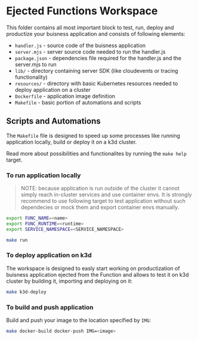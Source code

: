 # Ejected Functions Workspace

This folder contains all most important block to test, run, deploy and productize your buisness application and consists of following elements:

* `handler.js` - source code of the buisness application
* `server.mjs` - server source code needed to run the handler.js
* `package.json` - dependencies file required for the handler.js and the server.mjs to run
* `lib/` - directory containing server SDK (like cloudevents or tracing functionality)
* `resources/` - directory with basic Kubernetes resources needed to deploy application on a cluster
* `Dockerfile` - application image definition
* `Makefile` - basic portion of automations and scripts

## Scripts and Automations

The `Makefile` file is designed to speed up some processes like running application locally, build or deploy it on a k3d cluster.

Read more about possibilities and functionalites by running the `make help` target.

### To run application locally

>NOTE: because application is run outside of the cluster it cannot simply reach in-cluster services and use container envs. It is strongly recommend to use following target to test application without such dependecies or mock them and export container envs manually.

```bash
export FUNC_NAME=<name>
export FUNC_RUNTIME=<runtime>
export SERVICE_NAMESPACE=<SERVICE_NAMESPACE>

make run
```

### To deploy application on k3d

The workspace is designed to easly start working on productization of buisness application ejected from the Function and allows to test it on k3d cluster by building it, importing and deploying on it:

```bash
make k3d-deploy
```

### To build and push application

Build and push your image to the location specified by `IMG`:

```bash
make docker-build docker-push IMG=<image>
```
